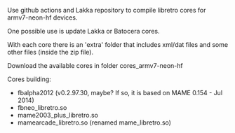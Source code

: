 Use github actions and Lakka repository to compile libretro cores for armv7-neon-hf devices.

One possible use is update Lakka or Batocera cores.

With each core there is an 'extra' folder that includes xml/dat files and some other files (inside the zip file).

Download the available cores in folder cores_armv7-neon-hf

Cores building:
  - fbalpha2012 (v0.2.97.30, maybe? If so, it is based on MAME 0.154 - Jul 2014)
  - fbneo_libretro.so
  - mame2003_plus_libretro.so
  - mamearcade_libretro.so (renamed mame_libretro.so)
  